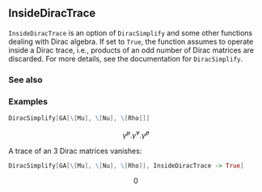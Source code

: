 ## InsideDiracTrace

`InsideDiracTrace` is an option of `DiracSimplify` and some other functions dealing with Dirac algebra. If set to `True`, the function assumes to operate inside a Dirac trace, i.e., products of an odd number of Dirac matrices are discarded. For more details, see the documentation for `DiracSimplify`.

### See also

### Examples

```mathematica
DiracSimplify[GA[\[Mu], \[Nu], \[Rho]]]
```

$$\bar{\gamma }^{\mu }.\bar{\gamma }^{\nu }.\bar{\gamma }^{\rho }$$

A trace of an 3 Dirac matrices vanishes:

```mathematica
DiracSimplify[GA[\[Mu], \[Nu], \[Rho]], InsideDiracTrace -> True]
```

$$0$$